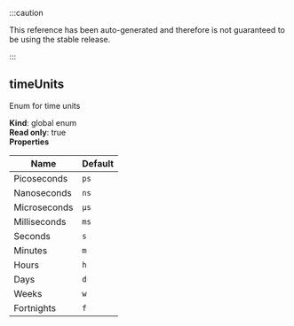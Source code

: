
:::caution

This reference has been auto-generated and therefore is not guaranteed to be using the stable release.

:::

<a name="timeUnits"></a>

## timeUnits
Enum for time units

**Kind**: global enum  
**Read only**: true  
**Properties**

| Name | Default |
| --- | --- |
| Picoseconds | <code>ps</code> | 
| Nanoseconds | <code>ns</code> | 
| Microseconds | <code>μs</code> | 
| Milliseconds | <code>ms</code> | 
| Seconds | <code>s</code> | 
| Minutes | <code>m</code> | 
| Hours | <code>h</code> | 
| Days | <code>d</code> | 
| Weeks | <code>w</code> | 
| Fortnights | <code>f</code> | 

